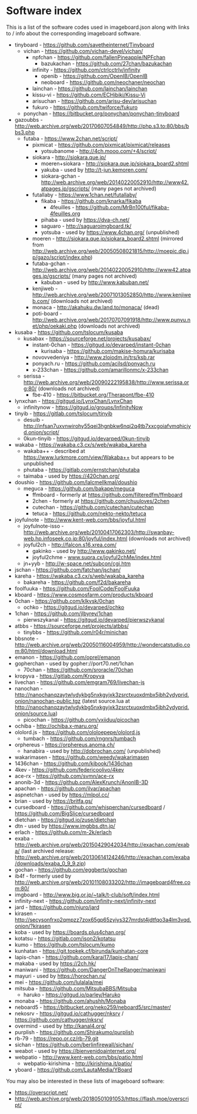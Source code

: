 # Software index

This is a list of the software codes used in imageboard.json along with links to / info about the corresponding imageboard software.

- tinyboard - https://github.com/savetheinternet/Tinyboard
    - vichan - https://github.com/vichan-devel/vichan/
        - npfchan - https://github.com/fallenPineapple/NPFchan
            - bazukachan - https://github.com/27chan/bazukachan
        - infinity - https://github.com/ctrlcctrlv/infinity
            - openib - https://github.com/OpenIB/OpenIB
            - neoboard - https://github.com/neochaner/neochan
        - lainchan - https://github.com/lainchan/lainchan
        - kissu-vi - https://github.com/ECHibiki/Kissu-Vi
        - arisuchan - https://github.com/arisu-dev/arisuchan
        - fukuro - https://github.com/twiforce/fukuro
    - ponychan - https://bitbucket.org/ponychan/ponychan-tinyboard
- gazoubbs - http://web.archive.org/web/20170607054849/http://php.s3.to:80/bbs/bbs3.php
    - futaba - https://www.2chan.net/script/
        - pixmicat - https://github.com/pixmicat/pixmicat/releases
            - yotsubanome - http://4ch.mooo.com/+4/script/
        - siokara - http://siokara.que.jp/
            - moeren+siokara - http://siokara.que.jp/siokara_board2.shtml
            - yakuba - used by http://t-jun.kemoren.com/
            - siokara-gchan - http://web.archive.org/web/20140220052910/http://www42.atpages.jp/gscripts/ (many pages not archived)
        - futallaby - https://www.1chan.net/futallaby/
            - fikaba - https://github.com/knarka/fikaba
                - 4feuilles - https://github.com/MrBn100ful/fikaba-4feuilles.org
            - pihaba - used by https://dva-ch.net/
            - saguaro - http://saguaroimgboard.tk/
            - yotsuba - used by https://www.4chan.org/ (unpublished)
        - moeren - http://siokara.que.jp/siokara_board2.shtml (mirrored from http://web.archive.org/web/20050508021815/http://moepic.dip.jp/gazo/script/index.php)
        - futaba-gchan - http://web.archive.org/web/20140220052910/http://www42.atpages.jp/gscripts/ (many pages not archived)
            - kabuban - used by http://www.kabuban.net/
        - kenjiweb - http://web.archive.org/web/20071013052850/http://www.kenjiweb.com/ (downloads not archived)
        - monaca - http://akahuku.dw.land.to/monaca/ (dead)
        - poti-board - http://web.archive.org/web/20170707091918/http://www.punyu.net/php/oekaki.php (downloads not archived)
- kusaba - https://github.com/tslocum/kusaba
    - kusabax - https://sourceforge.net/projects/kusabax/
        - instant-0chan - https://gitgud.io/devarped/instant-0chan
            - kurisaba - https://github.com/makise-homura/kurisaba
        - novovvedeniya - http://www.zloiodm.in/trs/ksb.rar
        - ponyach.ru - https://github.com/acilsd/ponyach.ru
        - x-233chan - https://github.com/amarillonmc/x-233chan
    - serissa - http://web.archive.org/web/20090222195838/http://www.serissa.org:80/ (downloads not archived)
        - fbe-410 - https://bitbucket.org/Therapont/fbe-410
- lynxchan - https://gitgud.io/LynxChan/LynxChan
    - infinitynow - https://gitgud.io/groups/InfinityNow
- tinyib - https://gitlab.com/tslocum/tinyib
    - desuib - http://infsan7uxvnwirohy55qei3hgnbkw6nqi2q4tb7xxcgoiafvmqhicjyd.onion/script/
    - 0kun-tinyib - https://gitgud.io/devarped/0kun-tinyib
- wakaba - https://wakaba.c3.cx/s/web/wakaba_kareha
    - wakaba++ - described at https://www.lurkmore.com/view/Wakaba++ but appears to be unpublished
    - phutaba - https://gitlab.com/ernstchan/phutaba
    - taimaba - used by https://420chan.org/
- doushio - https://github.com/lalcmellkmal/doushio
    - meguca - https://github.com/bakape/meguca
        - ffmboard - formerly at https://github.com/filteredfm/ffmboard
        - 2chen - formerly at https://github.com/chuuloves/2chen
        - cutechan - https://github.com/cutechan/cutechan
        - tetuca - https://github.com/nekto-nekto/tetuca
- joyfulnote - http://www.kent-web.com/bbs/joyful.html
    - joyfulnote-isso - http://web.archive.org/web/20100417062303/http://swanbay-web.hp.infoseek.co.jp:80/joyful/index.html (downloads not archived)
    - joyful2ch - http://falcon.s16.xrea.com/
        - gakinko - used by http://www.gakinko.net/
        - joyful2chme - www.supra.cx/joyful2chMe/index.html
    - jn+yyb - http://w-space.net/subcon/cgi.htm
- jschan - https://github.com/fatchan/jschan/
- kareha - https://wakaba.c3.cx/s/web/wakaba_kareha
    - bakareha - https://github.com/f2d/bakareha
- foolfuuka - https://github.com/FoolCode/FoolFuuka
- kboard - https://www.cosmosfarm.com/products/kboard
- 0chan - https://github.com/klkvsk/0chan
    - ochko - https://gitgud.io/devarped/ochko
- 1chan - https://github.com/jlbyrey/1chan
    - pierwszykanal - https://gitgud.io/devarped/pierwszykanal
- atbbs - https://sourceforge.net/projects/atbbs/
    - tinybbs - https://github.com/r04r/minichan
- bbsnote - http://web.archive.org/web/20050116004959/http://wondercatstudio.com:80/html/download.html
- emanon - https://github.com/oprel/emanon
- gopherchan - used by gopher://port70.net/1chan
    - 70chan - https://github.com/sroracle/70chan
- kropyva - https://gitlab.com/Kropyva
- livechan - https://github.com/emgram769/livechan-js
- nanochan - http://nanochanqzaytwlydykbg5nxkgyjxk3zsrctxuoxdmbx5jbh2ydyprid.onion/nanochan-public.tgz (latest source.lua at http://nanochanqzaytwlydykbg5nxkgyjxk3zsrctxuoxdmbx5jbh2ydyprid.onion/source.lua)
    - picochan - https://github.com/vxiiduu/picochan
- ochiba - http://ochiba.x-maru.org/
- ololord.js - https://github.com/ololoepepe/ololord.js
    - tumbach - https://github.com/rngnrs/tumbach
- orphereus - https://orphereus.anoma.ch/
    - hanabira - used by http://dobrochan.com/ (unpublished)
- wakarimasen - https://github.com/weedy/wakarimasen
- 1436chan - https://github.com/kibook/1436chan
- 4kev - https://github.com/federicoolivo/4kev
- ace-rx - https://github.com/svmn/ace-rx
- anonib-3d - https://github.com/AlexKrunch/AnonIB-3D
- apachan - https://github.com/ilvar/apachan
- aspnetchan - used by https://mlpol.cc/
- brian - used by https://britfa.gs/
- cursedboard - https://github.com/whisperchan/cursedboard / https://github.com/BigSlice/cursedboard
- dietchan - https://gitgud.io/zuse/dietchan
- dtn - used by https://www.imgbbs.dtn.jp/
- erlach - https://github.com/m-2k/erlach
- exaba - http://web.archive.org/web/20150429042034/http://exachan.com/exaba/ (last archived release: http://web.archive.org/web/20130614124246/http://exachan.com/exaba/downloads/exaba_0_9_9.zip)
- gochan - https://github.com/eggbertx/gochan
- ib4f - formerly used by http://web.archive.org/web/20101108033202/http://imageboard4free.com:80/
- imgboard - http://www.big.or.jp/~talk/t-club/soft/index.html
- infinity-next - https://github.com/infinity-next/infinity-next
- jard - https://github.com/njuro/jard
- kirasen - http://secysonfrxo2qmpzz7zox65gp65zyiys327mrdst4jdtfqo3a4lm3vqd.onion/?kirasen
- koba - used by https://boards.plus4chan.org/
- kotatsu - https://gitlab.com/ison2/kotatsu
- kumo - https://github.com/tslocum/kumo
- kunhatan - https://git.topkek.cf/birunda/kunhatan-core
- lapis-chan - https://github.com/karai17/lapis-chan/
- makaba - used by https://2ch.hk/
- maniwani - https://github.com/DangerOnTheRanger/maniwani
- mayuri - used by https://horochan.ru/
- mei - https://github.com/lulalala/mei
- mitsuba - https://github.com/MitsubaBBS/Mitsuba
    - haruko - https://gitgud.io/parley/Haruko
- monaba - https://github.com/ahushh/Monaba
- neboard5 - https://bitbucket.org/neko259/neboard5/src/master/
- nekosrv - https://gitgud.io/cathugger/nksrv / https://github.com/cathugger/nksrv/
- overmind - used by http://kanal4.org/
- purplish - https://github.com/Shirakumo/purplish
- rb-79 - https://repo.or.cz/rb-79.git
- sichan - https://github.com/berlinfirewall/sichan/
- weabot - used by https://bienvenidoainternet.org/
- webpatio - http://www.kent-web.com/bbs/patio.html
    - webpatio-kirishima - http://kirishima.it/patio/
- yboard - https://github.com/LautaMedia/YBoard

You may also be interested in these lists of imageboard software:
* https://overscript.net/
* http://web.archive.org/web/20180501091053/https://flash.moe/overscript/
